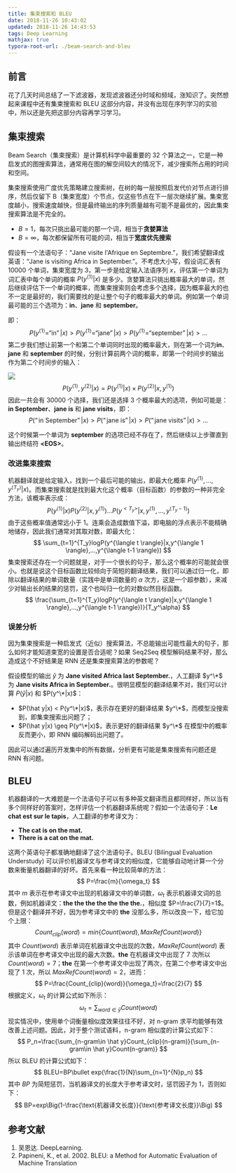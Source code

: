 ```yaml
---
title: 集束搜索和 BLEU
date: 2018-11-26 10:43:02
updated: 2018-11-26 14:43:53
tags: Deep Learning
mathjax: true
typora-root-url: ./beam-search-and-bleu
---
```


## 前言

花了几天时间总结了一下滤波器，发现滤波器还分时域和频域，涨知识了。突然想起来课程中还有集束搜索和 BLEU 这部分内容，并没有出现在序列学习的实验中，所以还是先把这部分内容再学习学习。

<!-- more -->

## 集束搜索

Beam Search（集束搜索）是计算机科学中最重要的 32 个算法之一，它是一种启发式的图搜索算法，通常用在图的解空间较大的情况下，减少搜索所占用的时间和空间。

集束搜索使用广度优先策略建立搜索树，在树的每一层按照启发代价对节点进行排序，然后仅留下 B（集束宽度）个节点，仅这些节点在下一层次继续扩展。集束宽度越小，搜索速度越快，但是最终输出的序列质量越有可能不是最优的，因此集束搜索算法是不完全的。

* $B=1$，每次只挑出最可能的那一个词，相当于**贪婪算法**
* $B=\infty$，每次都保留所有可能的词，相当于**宽度优先搜索**

假设有一个法语句子：“Jane visite l'Afrique en Septembre.”，我们希望翻译成英语：“Jane is visiting Africa in September.”。不考虑大小写，假设词汇表有 10000 个单词，集束宽度为 3，第一步是给定输入法语序列 $x$，评估第一个单词为词汇表中每个单词的概率 $P(y^{\langle 1 \rangle}|x)$ 是多少。贪婪算法只挑出概率最大的单词，然后继续评估下一个单词的概率，而集束搜索则会考虑多个选择，因为概率最大的也不一定是最好的，我们需要找的是让整个句子的概率最大的单词。例如第一个单词最可能的三个选项为：**in**、**jane** 和 **september**。

即：
$$
P(y^{\langle 1 \rangle}=“\text{in}”|x)>P(y^{\langle 1 \rangle}=“\text{jane}”|x)>P(y^{\langle 1 \rangle}=“\text{september}”|x)>...
$$
第二步我们想让前第一个和第二个单词同时出现的概率最大，则在第一个词为**in**、**jane** 和 **september** 的时候，分别计算前两个词的概率，即第一个时间步的输出作为第二个时间步的输入：

![](/a.png)
$$
P(y^{\langle 1 \rangle},y^{\langle 2 \rangle}|x)=P(y^{\langle 1 \rangle}|x)\times P(y^{\langle 2 \rangle}|x,y^{\langle 1 \rangle})
$$
因此一共会有 30000 个选择，我们还是选择 3 个概率最大的选项，例如可能是：**in September**、**jane is** 和 **jane visits**，即：
$$
P(“\text{in September}”|x)>P(“\text{jane is}”|x)>P(“\text{jane visits}”|x)>...
$$

这个时候第一个单词为 **september** 的选项已经不存在了，然后继续以上步骤直到输出终结符 **<EOS\>**。

### 改进集束搜索

机器翻译就是给定输入，找到一个最后可能的输出，即最大化概率 $P(y^{\langle 1 \rangle},...,y^{\langle T_y \rangle}|x)$。而集束搜索就是找到最大化这个概率（目标函数）的参数的一种非完全方法，该概率表示成：
$$
P(y^{\langle 1 \rangle}|x)P(y^{\langle 2 \rangle}|x,y^{\langle 1 \rangle})...P(y^{<T_y>}|x,y^{\langle 1 \rangle},...,y^{\langle T_y-1 \rangle})
$$
由于这些概率值通常远小于 1。连乘会造成数值下溢，即电脑的浮点表示不能精确地储存，因此我们通常对其取对数，即最大化：
$$
\sum_{t=1}^{T_y}logP(y^{\langle t \rangle}|x,y^{\langle 1 \rangle},...,y^{\langle t-1 \rangle})
$$
集束搜索还存在一个问题就是，对于一个很长的句子，那么这个概率的可能就会很小。也就是说这个目标函数比较倾向于简短的翻译结果，我们可以通过归一化，即除以翻译结果的单词数量（实践中是单词数量的 $\alpha$ 次方，这是一个超参数），来减少对输出长的结果的惩罚，这个也叫归一化的对数似然目标函数。
$$
\frac{\sum_{t=1}^{T_y}logP(y^{\langle t \rangle}|x,y^{\langle 1 \rangle},...,y^{\langle t-1 \rangle})}{T_y^\alpha}
$$

### 误差分析

因为集束搜索是一种启发式（近似）搜索算法，不总能输出可能性最大的句子，那么如何才能知道束宽的设置是否合适呢？如果 Seq2Seq 模型解码结果不好，那么造成这个不好结果是 RNN 还是集束搜索算法的参数呢？

假设模型的输出 $\hat y$ 为 **Jane visited Africa last September.**，人工翻译 $y^\*$ 为 **Jane visits Africa in September.**。很明显模型的翻译结果不对，我们可以计算 $P(\hat y|x)$ 和 $P(y^\*|x)$：

* $P(\hat y|x) < P(y^\*|x)$，表示存在更好的翻译结果 $y^\*$，而模型没搜索到，即集束搜索出问题了；
* $P(\hat y|x) \geq P(y^\*|x)$，表示更好的翻译结果 $y^\*$ 在模型中的概率反而更小，即 RNN 编码解码出问题了。

因此可以通过遍历开发集中的所有数据，分析更有可能是集束搜索有问题还是 RNN 有问题。

## BLEU

机器翻译的一大难题是一个法语句子可以有多种英文翻译而且都同样好，所以当有多个同样好的答案时，怎样评估一个机器翻译系统呢？假如一个法语句子：**Le chat est sur le tapis**，人工翻译的参考译文为：

* **The cat is on the mat.** 
* **There is a cat on the mat.** 

这两个英语句子都准确地翻译了这个法语句子。BLEU (Bilingual Evaluation Understudy) 可以评价机器译文与参考译文的相似度，它能够自动地计算一个分数来衡量机器翻译的好坏。首先来看一种比较简单的方法：
$$
P=\frac{m}{\omega_t}
$$
其中 $m$ 表示在参考译文中出现的机器译文中的单词数，$\omega_t$ 表示机器译文词的总数，例如机器译文：**the the the the the the the.**，相似度 $P=\frac{7}{7}=1$。但是这个翻译并不好，因为参考译文中的 **the** 没那么多，所以改良一下，给它加个上限：
$$
Count_{clip}(word)=min\lbrace Count(word), MaxRefCount(word)\rbrace
$$
其中 $Count(word)$ 表示单词在机器译文中出现的次数，$MaxRefCount(word)$ 表示该单词在参考译文中出现的最大次数。**the** 在机器译文中出现了 7 次所以 $Count(word)=7$；**the** 在第一个参考译文中出现了两次，在第二个参考译文中出现了 1 次，所以 $MaxRefCount(word)=2$，进而：
$$
P=\frac{Count_{clip}(word)}{\omega_t}=\frac{2}{7}
$$
根据定义，$\omega_t$ 的计算公式如下所示：
$$
\omega_t=\sum_{word \in \hat y}Count(word)
$$
现实情况中，使用单个词衡量相似度效果往往不好，对 n-gram 求平均能够有效改善上述问题。因此，对于整个测试语料，n-gram 相似度的计算公式如下：
$$
P_n=\frac{\sum_{n-gram\in \hat y}Count_{clip}(n-gram)}{\sum_{n-gram\in \hat y}Count(n-gram)}
$$
所以 BLEU 的计算公式如下：
$$
BLEU=BP\bullet exp(\frac{1}{N}\sum_{n=1}^{N}p_n)
$$
其中 $BP$ 为简短惩罚，当机器译文的长度大于参考译文时，惩罚因子为 1，否则如下：
$$
BP=exp\Big(1-\frac{\text{机器译文长度}}{\text{参考译文长度}}\Big)
$$

## 参考文献

1. 吴恩达. DeepLearning. 
2. Papineni, K., et al. 2002. BLEU: a Method for Automatic Evaluation of Machine Translation